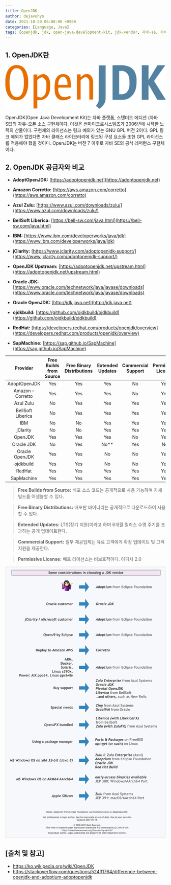 ```yaml
---
title: OpenJDK
author: dejavuhyo
date: 2021-10-20 06:00:00 +0900
categories: [Language, Java]
tags: [openjdk, jdk, open-java-development-kit, jdk-vendor, 자바-se, 자바]
---
```


## 1. OpenJDK란

![openjdk](/assets/img/2021-10-20-openjdk/openjdk.png)

OpenJDK(Open Java Development Kit)는 자바 플랫폼, 스탠더드 에디션 (자바 SE)의 자유-오픈 소스 구현체이다. 이것은 썬마이크로시스템즈가 2006년에 시작한 노력의 산물이다. 구현체의 라이선스는 링크 예외가 있는 GNU GPL 버전 2이다. GPL 링크 예외가 없었다면 자바 클래스 라이브러리에 링크된 구성 요소들 또한 GPL 라이선스를 적용해야 했을 것이다. OpenJDK는 버전 7 이후로 자바 SE의 공식 레퍼런스 구현체이다.

## 2. OpenJDK 공급자와 비교

* __AdoptOpenJDK:__ [https://adoptopenjdk.net](https://adoptopenjdk.net)

* __Amazon Corretto:__ [https://aws.amazon.com/corretto](https://aws.amazon.com/corretto)

* __Azul Zulu:__ [https://www.azul.com/downloads/zulu/](https://www.azul.com/downloads/zulu/)

* __BellSoft Liberica:__ [https://bell-sw.com/java.html](https://bell-sw.com/java.html)

* __IBM:__ [https://www.ibm.com/developerworks/java/jdk](https://www.ibm.com/developerworks/java/jdk)

* __jClarity:__ [https://www.jclarity.com/adoptopenjdk-support/](https://www.jclarity.com/adoptopenjdk-support/)

* __OpenJDK Upstream:__ [https://adoptopenjdk.net/upstream.html](https://adoptopenjdk.net/upstream.html)

* __Oracle JDK:__ [https://www.oracle.com/technetwork/java/javase/downloads](https://www.oracle.com/technetwork/java/javase/downloads)

* __Oracle OpenJDK:__ [http://jdk.java.net](http://jdk.java.net)

* __ojdkbuild:__ [https://github.com/ojdkbuild/ojdkbuild](https://github.com/ojdkbuild/ojdkbuild)

* __RedHat:__ [https://developers.redhat.com/products/openjdk/overview](https://developers.redhat.com/products/openjdk/overview)

* __SapMachine:__ [https://sap.github.io/SapMachine](https://sap.github.io/SapMachine)

| Provider | Free Builds from Source | Free Binary Distributions | Extended Updates | Commercial Support | Permissive License |
|:---:|:---:|:---:|:---:|:---:|:---:|
| AdoptOpenJDK | Yes | Yes | Yes | No | Yes |
| Amazon – Corretto | Yes | Yes | Yes | No | Yes |
| Azul Zulu | No | Yes | Yes | Yes | Yes |
| BellSoft Liberica | No | Yes | Yes | Yes | Yes |
| IBM | No | No | Yes | Yes | Yes |
| jClarity | No | No | Yes | Yes | Yes |
| OpenJDK | Yes | Yes | Yes | No | Yes |
| Oracle JDK | No | Yes | No** | Yes | No |
| Oracle OpenJDK | Yes | Yes | No | No | Yes |
| ojdkbuild | Yes | Yes | No | No | Yes |
| RedHat | Yes | Yes  | Yes | Yes | Yes |
| SapMachine | Yes | Yes | Yes | Yes | Yes |

> __Free Builds from Source:__ 배포 소스 코드는 공개적으로 사용 가능하며 자체 빌드를 어셈블할 수 있다.

> __Free Binary Distributions:__ 배포판 바이너리는 공개적으로 다운로드하여 사용할 수 있다.

> __Extended Updates:__ LTS(장기 지원)이라고 하며 6개월 릴리스 수명 주기를 초과하는 공개 업데이트한다.

> __Commercial Support:__ 일부 제공업체는 유료 고객에게 확장 업데이트 및 고객 지원을 제공한다.

> __Permissive License:__ 배포 라이선스는 비보호적이다. 아파치 2.0

![jdk-vendor](/assets/img/2021-10-20-openjdk/jdk-vendor.png)

## [출처 및 참고]
* <https://ko.wikipedia.org/wiki/OpenJDK>
* <https://stackoverflow.com/questions/52431764/difference-between-openjdk-and-adoptium-adoptopenjdk>
